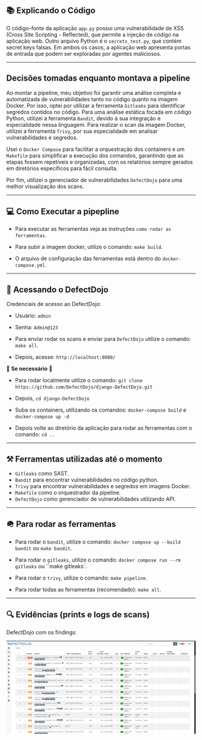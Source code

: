 ## 📚 Explicando o Código

O código-fonte da aplicação `app.py` possui uma vulnerabilidade de XSS (Cross Site Scripting - Reflected), que permite a injeção de código na aplicação web. Outro arquivo Python é o `secrets_test.py`, que contém secret keys falsas. Em ambos os casos, a aplicação web apresenta portas de entrada que podem ser exploradas por agentes maliciosos.

---

## Decisões tomadas enquanto montava a pipeline

Ao montar a pipeline, meu objetivo foi garantir uma análise completa e automatizada de vulnerabilidades tanto no código quanto na imagem Docker. Por isso, optei por utilizar a ferramenta `Gitleaks` para identificar segredos contidos no código. Para uma análise estática focada em código Python, utilizei a ferramenta `Bandit`, devido à sua integração e especialidade nessa linguagem. Para realizar o scan da imagem Docker, utilizei a ferramenta `Trivy`, por sua especialidade em analisar vulnerabilidades e segredos.

Usei o `Docker Compose` para facilitar a orquestração dos containers e um  `Makefile` para simplificar a execução dos comandos, garantindo que as etapas fossem repetíveis e organizadas, com os relatórios sempre gerados em diretórios específicos para fácil consulta.

Por fim, utilizei o gerenciador de vulnerabilidades `DefectDojo` para uma melhor visualização dos scans.

---

## 💻 Como Executar a pipepline

* Para executar as ferramentas veja as instruções `como rodar as ferramentas`.

* Para subir a imagem docker, utilize o comando:  `make build`. 

* O arquivo de configuração das ferramentas está dentro do `docker-compose.yml`.

---
## 🚀 Acessando o DefectDojo

Credenciais de acesso ao DefectDojo:

* Usuário: `admin`
* Senha: `Admin@123`

* Para enviar rodar os scans e enviar para  `DefectDojo` utilize o comando: `make all`.

* Depois, acesse: `http://localhost:8080/`

🚨 **Se necessário** 🚨

* Para rodar localmente utilize o comando: `git clone https://github.com/DefectDojo/django-DefectDojo.git`

* Depois, `cd django-DefectDojo`

* Suba os containers, utilizando os comandos: `docker-compose build` e `docker-compose up -d`

* Depois volte ao diretório da aplicação para rodar as ferramentas com o comando: `cd ..`


---

## ⚒️ Ferramentas utilizadas até o momento 

* `Gitleaks` como SAST.
* `Bandit` para encontrar vulnerabilidades no código python.
* `Trivy` para encontrar vulnerabilidades e segredos em imagens Docker. 
* `Makefile` como o orquestrador da pipeline.
* `DefectDojo` como gerenciador de vulnerabilidades utilizando API.

---

## 🪖 Para rodar as ferramentas 

* Para rodar o `bandit`, utilize o comando: `docker compose up --build bandit` ou `make bandit`.

* Para rodar o `gitleaks`, utilize o comando: `docker compose run --rm gitleaks` ou ``make gitleaks`.

* Para rodar o `trivy`, utilize o comando: `make pipeline`.

* Para rodar todas as ferramentas (recomendado): `make all`.

---

## 🔍 Evidências (prints e logs de scans)

DefectDojo com os findings:

![findings](prints/findings.png)

